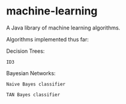 machine-learning
================

A Java library of machine learning algorithms.


Algorithms implemented thus far:

Decision Trees:
   
    ID3
    
Bayesian Networks:
   
    Naive Bayes classifier
    
    TAN Bayes classifier
    




